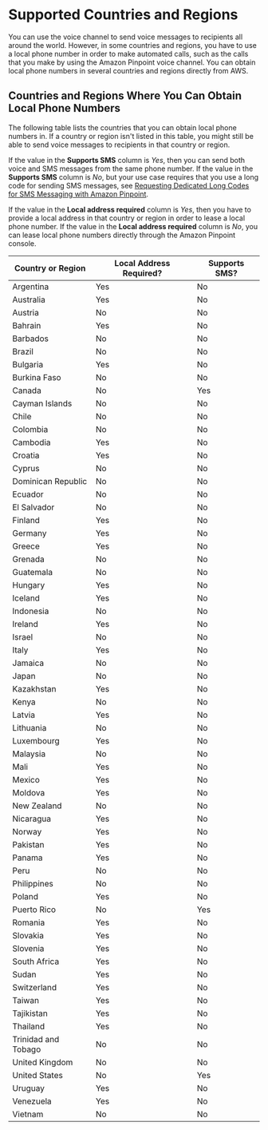 # Supported Countries and Regions<a name="channels-voice-countries"></a>

You can use the voice channel to send voice messages to recipients all around the world\. However, in some countries and regions, you have to use a local phone number in order to make automated calls, such as the calls that you make by using the Amazon Pinpoint voice channel\. You can obtain local phone numbers in several countries and regions directly from AWS\.

## Countries and Regions Where You Can Obtain Local Phone Numbers<a name="channels-voice-countries-table"></a>

The following table lists the countries that you can obtain local phone numbers in\. If a country or region isn't listed in this table, you might still be able to send voice messages to recipients in that country or region\. 

If the value in the **Supports SMS** column is *Yes*, then you can send both voice and SMS messages from the same phone number\. If the value in the **Supports SMS** column is *No*, but your use case requires that you use a long code for sending SMS messages, see [Requesting Dedicated Long Codes for SMS Messaging with Amazon Pinpoint](channels-sms-awssupport-long-code.md)\.

If the value in the **Local address required** column is *Yes*, then you have to provide a local address in that country or region in order to lease a local phone number\. If the value in the **Local address required** column is *No*, you can lease local phone numbers directly through the Amazon Pinpoint console\.


| Country or Region | Local Address Required? | Supports SMS? | 
| --- | --- | --- | 
| Argentina | Yes | No | 
| Australia | Yes | No | 
| Austria | No | No | 
| Bahrain | Yes | No | 
| Barbados | No | No | 
| Brazil | No | No | 
| Bulgaria | Yes | No | 
| Burkina Faso | No | No | 
| Canada | No | Yes | 
| Cayman Islands | No | No | 
| Chile | No | No | 
| Colombia | No | No | 
| Cambodia | Yes | No | 
| Croatia | Yes | No | 
| Cyprus | No | No | 
| Dominican Republic | No | No | 
| Ecuador | No | No | 
| El Salvador | No | No | 
| Finland | Yes | No | 
| Germany | Yes | No | 
| Greece | Yes | No | 
| Grenada | No | No | 
| Guatemala | No | No | 
| Hungary | Yes | No | 
| Iceland | Yes | No | 
| Indonesia | No | No | 
| Ireland | Yes | No | 
| Israel | No | No | 
| Italy | Yes | No | 
| Jamaica | No | No | 
| Japan | No | No | 
| Kazakhstan | Yes | No | 
| Kenya | No | No | 
| Latvia | Yes | No | 
| Lithuania | No | No | 
| Luxembourg | Yes | No | 
| Malaysia | No | No | 
| Mali | Yes | No | 
| Mexico | Yes | No | 
| Moldova | Yes | No | 
| New Zealand | No | No | 
| Nicaragua | Yes | No | 
| Norway | Yes | No | 
| Pakistan | Yes | No | 
| Panama | Yes | No | 
| Peru | No | No | 
| Philippines | No | No | 
| Poland | Yes | No | 
| Puerto Rico | No | Yes | 
| Romania | Yes | No | 
| Slovakia | Yes | No | 
| Slovenia | Yes | No | 
| South Africa | Yes | No | 
| Sudan | Yes | No | 
| Switzerland | Yes | No | 
| Taiwan | Yes | No | 
| Tajikistan | Yes | No | 
| Thailand | Yes | No | 
| Trinidad and Tobago | No | No | 
| United Kingdom | No | No | 
| United States | No | Yes | 
| Uruguay | Yes | No | 
| Venezuela | Yes | No | 
| Vietnam | No | No | 